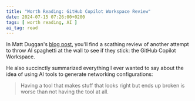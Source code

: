 ```yaml
---
title: "Worth Reading: GitHub Copilot Workspace Review"
date: 2024-07-15 07:26:00+0200
tags: [ worth reading, AI ]
ai_tag: read
---
```

In Matt Duggan's [blog post](https://matduggan.com/reviewing-github-copilot-workspaces/), you'll find a scathing review of another attempt to throw AI spaghetti at the wall to see if they stick: the GitHub Copilot Workspace.

He also succinctly summarized everything I ever wanted to say about the idea of using AI tools to generate networking configurations:

> Having a tool that makes stuff that looks right but ends up broken is worse than not having the tool at all.